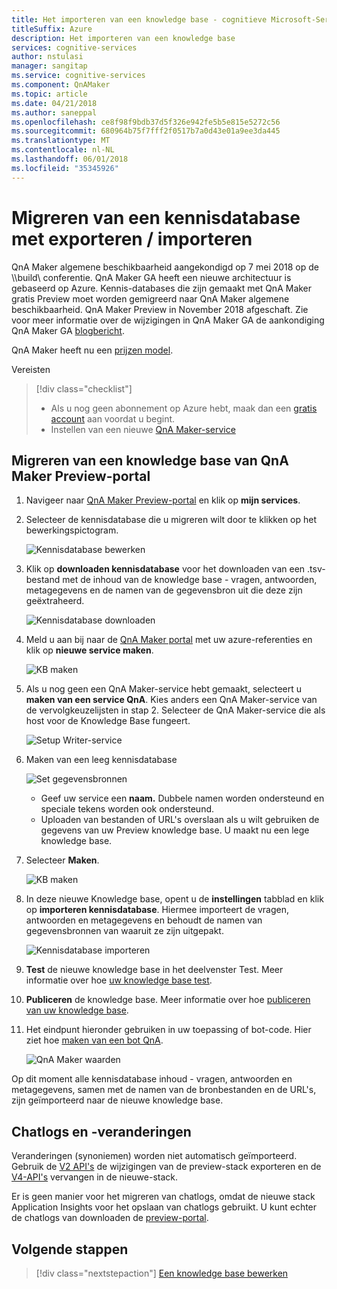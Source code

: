 ```yaml
---
title: Het importeren van een knowledge base - cognitieve Microsoft-Services | Microsoft Docs
titleSuffix: Azure
description: Het importeren van een knowledge base
services: cognitive-services
author: nstulasi
manager: sangitap
ms.service: cognitive-services
ms.component: QnAMaker
ms.topic: article
ms.date: 04/21/2018
ms.author: saneppal
ms.openlocfilehash: ce8f98f9bdb37d5f326e942fe5b5e815e5272c56
ms.sourcegitcommit: 680964b75f7fff2f0517b7a0d43e01a9ee3da445
ms.translationtype: MT
ms.contentlocale: nl-NL
ms.lasthandoff: 06/01/2018
ms.locfileid: "35345926"
---
```

# <a name="migrate-a-knowledge-base-using-export-import"></a>Migreren van een kennisdatabase met exporteren / importeren
QnA Maker algemene beschikbaarheid aangekondigd op 7 mei 2018 op de \\\build\ conferentie. QnA Maker GA heeft een nieuwe architectuur is gebaseerd op Azure. Kennis-databases die zijn gemaakt met QnA Maker gratis Preview moet worden gemigreerd naar QnA Maker algemene beschikbaarheid. QnA Maker Preview in November 2018 afgeschaft. Zie voor meer informatie over de wijzigingen in QnA Maker GA de aankondiging QnA Maker GA [blogbericht](https://aka.ms/qnamakerga-blog).

QnA Maker heeft nu een [prijzen model](https://azure.microsoft.com/en-us/pricing/details/cognitive-services/qna-maker/).

Vereisten
> [!div class="checklist"]
> * Als u nog geen abonnement op Azure hebt, maak dan een [gratis account](https://azure.microsoft.com/free/?WT.mc_id=A261C142F) aan voordat u begint.
> * Instellen van een nieuwe [QnA Maker-service](../How-To/set-up-qnamaker-service-azure.md)

## <a name="migrate-a-knowledge-base-from-qna-maker-preview-portal"></a>Migreren van een knowledge base van QnA Maker Preview-portal
1. Navigeer naar [QnA Maker Preview-portal](https://aka.ms/qnamaker-old-portal
) en klik op **mijn services**.
2. Selecteer de kennisdatabase die u migreren wilt door te klikken op het bewerkingspictogram.

    ![Kennisdatabase bewerken](../media/qnamaker-how-to-migrate-kb/preview-editkb.png)

3. Klik op **downloaden kennisdatabase** voor het downloaden van een .tsv-bestand met de inhoud van de knowledge base - vragen, antwoorden, metagegevens en de namen van de gegevensbron uit die deze zijn geëxtraheerd.

    ![Kennisdatabase downloaden](../media/qnamaker-how-to-migrate-kb/preview-download.png)

4. Meld u aan bij naar de [QnA Maker portal](https://qnamaker.ai) met uw azure-referenties en klik op **nieuwe service maken**.

    ![KB maken ](../media/qnamaker-how-to-create-kb/create-new-service.png)
    
5. Als u nog geen een QnA Maker-service hebt gemaakt, selecteert u **maken van een service QnA**. Kies anders een QnA Maker-service van de vervolgkeuzelijsten in stap 2. Selecteer de QnA Maker-service die als host voor de Knowledge Base fungeert.

    ![Setup Writer-service](../media/qnamaker-how-to-create-kb/setup-qna-resource.png)

6. Maken van een leeg kennisdatabase 

    ![Set gegevensbronnen](../media/qnamaker-how-to-create-kb/set-data-sources.png)

    - Geef uw service een **naam.** Dubbele namen worden ondersteund en speciale tekens worden ook ondersteund.
    - Uploaden van bestanden of URL's overslaan als u wilt gebruiken de gegevens van uw Preview knowledge base. U maakt nu een lege knowledge base.

7. Selecteer **Maken**.

    ![KB maken](../media/qnamaker-how-to-create-kb/create-kb.png)

8. In deze nieuwe Knowledge base, opent u de **instellingen** tabblad en klik op **importeren kennisdatabase**. Hiermee importeert de vragen, antwoorden en metagegevens en behoudt de namen van gegevensbronnen van waaruit ze zijn uitgepakt.

   ![Kennisdatabase importeren](../media/qnamaker-how-to-migrate-kb/Import.png)

9. **Test** de nieuwe knowledge base in het deelvenster Test. Meer informatie over hoe [uw knowledge base test](../How-To/test-knowledge-base.md).
10. **Publiceren** de knowledge base. Meer informatie over hoe [publiceren van uw knowledge base](../How-To/publish-knowledge-base.md).
11. Het eindpunt hieronder gebruiken in uw toepassing of bot-code. Hier ziet hoe [maken van een bot QnA](../Tutorials/create-qna-bot.md).

    ![QnA Maker waarden](../media/qnamaker-tutorials-create-bot/qnamaker-settings-kbid-key.PNG)

Op dit moment alle kennisdatabase inhoud - vragen, antwoorden en metagegevens, samen met de namen van de bronbestanden en de URL's, zijn geïmporteerd naar de nieuwe knowledge base. 

## <a name="chatlogs-and-alterations"></a>Chatlogs en -veranderingen
Veranderingen (synoniemen) worden niet automatisch geïmporteerd. Gebruik de [V2 API's](https://aka.ms/qnamaker-v2-apis) de wijzigingen van de preview-stack exporteren en de [V4-API's](https://aka.ms/qnamaker-v4-apis) vervangen in de nieuwe-stack.

Er is geen manier voor het migreren van chatlogs, omdat de nieuwe stack Application Insights voor het opslaan van chatlogs gebruikt. U kunt echter de chatlogs van downloaden de [preview-portal](https://aka.ms/qnamaker-old-portal).

## <a name="next-steps"></a>Volgende stappen

> [!div class="nextstepaction"]
> [Een knowledge base bewerken](../How-To/edit-knowledge-base.md)
